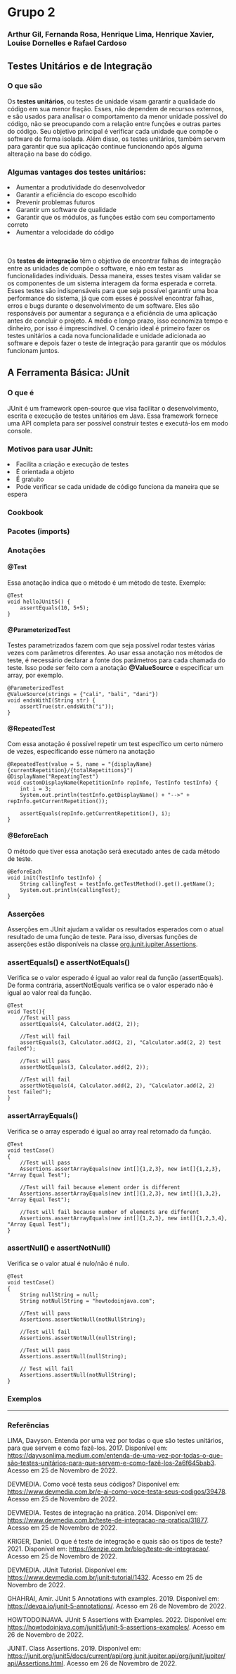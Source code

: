 # Grupo 2
### Arthur Gil, Fernanda Rosa, Henrique Lima, Henrique Xavier, Louise Dornelles e Rafael Cardoso 

## Testes Unitários e de Integração

### O que são
Os **testes unitários**, ou testes de unidade visam garantir a qualidade do código em sua menor fração. Esses, não dependem de recursos externos, e são usados para analisar o comportamento da menor unidade possível do código, não se preocupando com a relação entre funções e outras partes do código. Seu objetivo principal é verificar cada unidade que compõe o software de forma isolada. Além disso, os testes unitários, também servem para garantir que sua aplicação continue funcionando após alguma alteração na base do código.
### Algumas vantages dos testes unitários:
<li>Aumentar a produtividade do desenvolvedor</li>
<li>Garantir a eficiência do escopo escolhido</li>
<li>Prevenir problemas futuros</li>
<li>Garantir um software de qualidade</li>
<li>Garantir que os módulos, as funções estão com seu comportamento correto</li>
<li>Aumentar a velocidade do código</li>
<br></br>

Os **testes de integração** têm o objetivo de encontrar falhas de integração entre as unidades de compõe o software, e não em testar as funcionalidades individuais. Dessa maneira, esses testes visam validar se os componentes de um sistema interagem da forma esperada e correta. Esses testes são indispensáveis para que seja possível garantir uma boa performance do sistema, já que com esses é possível encontrar falhas, erros e bugs durante o desenvolvimento de um software.
Eles são responsáveis por aumentar a segurança e a eficiência de uma aplicação antes de concluir o projeto. A médio e longo prazo, isso economiza tempo e dinheiro, por isso é imprescindível.
O cenário ideal é primeiro fazer os testes unitários a cada nova funcionalidade e unidade adicionada ao software e depois fazer o teste de integração para garantir que os módulos funcionam juntos.


## A Ferramenta Básica: JUnit
### O que é

JUnit é um framework open-source que visa facilitar o desenvolvimento, escrita e execução de testes unitários em Java. Essa framework fornece uma API completa para ser possível construir testes e executá-los em modo console.

### Motivos para usar JUnit:
<li>Facilita a criação e execução de testes </li>
<li>É orientada a objeto</li>
<li>É gratuito</li>
<li>Pode verificar se cada unidade de código funciona da maneira que se espera</li>

### Cookbook
### Pacotes (imports)
### Anotações

#### **@Test**
Essa anotação indica que o método é um método de teste.
Exemplo:
```
@Test 
void helloJUnit5() {
    assertEquals(10, 5+5);
}
```

#### **@ParameterizedTest**
Testes parametrizados fazem com que seja possível rodar testes várias vezes com parâmetros diferentes. Ao usar essa anotação nos métodos de teste, é necessário declarar a fonte dos parâmetros para cada chamada do teste. Isso pode ser feito com a anotação **@ValueSource** e especificar um array, por exemplo.
````
@ParameterizedTest
@ValueSource(strings = {"cali", "bali", "dani"})
void endsWithI(String str) {
    assertTrue(str.endsWith("i"));
}
```` 
#### **@RepeatedTest**
Com essa anotação é possível repetir um test específico um certo número de vezes, especificando esse número na anotação
````
@RepeatedTest(value = 5, name = "{displayName} {currentRepetition}/{totalRepetitions}")
@DisplayName("RepeatingTest")
void customDisplayName(RepetitionInfo repInfo, TestInfo testInfo) {
    int i = 3;
    System.out.println(testInfo.getDisplayName() + "-->" + repInfo.getCurrentRepetition());

    assertEquals(repInfo.getCurrentRepetition(), i);
}
````

#### **@BeforeEach**
O método que tiver essa anotação será executado antes de cada método de teste.
```
@BeforeEach
void init(TestInfo testInfo) {
    String callingTest = testInfo.getTestMethod().get().getName();
    System.out.println(callingTest);
}
``` 

### Asserções
Asserções em JUnit ajudam a validar os resultados esperados com o atual resultado de uma função de teste. Para isso, diversas funções de asserções estão disponíveis na classe [org.junit.jupiter.Assertions](https://junit.org/junit5/docs/current/api/org.junit.jupiter.api/org/junit/jupiter/api/Assertions.html).

### **assertEquals()** e **assertNotEquals()**
Verifica se o valor esperado é igual ao valor real da função (assertEquals). De forma contrária, assertNotEquals verifica se o valor esperado não é igual ao valor real da função.
```
@Test
void Test(){
    //Test will pass
    assertEquals(4, Calculator.add(2, 2));
     
    //Test will fail 
    assertEquals(3, Calculator.add(2, 2), "Calculator.add(2, 2) test failed");
     
    //Test will pass
	assertNotEquals(3, Calculator.add(2, 2));

	//Test will fail
	assertNotEquals(4, Calculator.add(2, 2), "Calculator.add(2, 2) test failed");
}
```

### **assertArrayEquals()**
Verifica se o array esperado é igual ao array real retornado da função.

```
@Test
void testCase()
{
	//Test will pass
	Assertions.assertArrayEquals(new int[]{1,2,3}, new int[]{1,2,3}, "Array Equal Test");

	//Test will fail because element order is different
	Assertions.assertArrayEquals(new int[]{1,2,3}, new int[]{1,3,2}, "Array Equal Test");

	//Test will fail because number of elements are different
	Assertions.assertArrayEquals(new int[]{1,2,3}, new int[]{1,2,3,4}, "Array Equal Test");
}
```

### **assertNull()** e **assertNotNull()**
Verifica se o valor atual é nulo/não é nulo.

```
@Test
void testCase()
{
	String nullString = null;
	String notNullString = "howtodoinjava.com";

	//Test will pass
	Assertions.assertNotNull(notNullString);

	//Test will fail
	Assertions.assertNotNull(nullString);

	//Test will pass
	Assertions.assertNull(nullString);

	// Test will fail
	Assertions.assertNull(notNullString);
}
```

### Exemplos
-----------------------------------

### Referências

LIMA, Davyson. Entenda por uma vez por todas o que são testes unitários, para que servem e como fazê-los. 2017. Disponível em: <https://dayvsonlima.medium.com/entenda-de-uma-vez-por-todas-o-que-são-testes-unitários-para-que-servem-e-como-fazê-los-2a6f645bab3>. Acesso em 25 de Novembro de 2022.

<lb>

DEVMEDIA. Como você testa seus códigos? Disponível em: <https://www.devmedia.com.br/e-ai-como-voce-testa-seus-codigos/39478>. Acesso em 25 de Novembro de 2022.

<lb>

DEVMEDIA. Testes de integração na prática. 2014. Disponível em: <https://www.devmedia.com.br/teste-de-integracao-na-pratica/31877>. Acesso em 25 de Novembro de 2022.

<lb>

KRIGER, Daniel. O que é teste de integração e quais são os tipos de teste? 2021. Disponível em: <https://kenzie.com.br/blog/teste-de-integracao/>. Acesso em 25 de Novembro de 2022.

<lb>

DEVMEDIA. JUnit Tutorial. Disponível em: <https://www.devmedia.com.br/junit-tutorial/1432>. Acesso em 25 de Novembro de 2022.

<lb>

GHAHRAI, Amir. JUnit 5 Annotations with examples. 2019. Disponível em: <https://devqa.io/junit-5-annotations/>. Acesso em 26 de Novembro de 2022.

<lb>

HOWTODOINJAVA. JUnit 5 Assertions with Examples. 2022. Disponível em: <https://howtodoinjava.com/junit5/junit-5-assertions-examples/>. Acesso em 26 de Novembro de 2022.

<lb>

JUNIT. Class Assertions. 2019. Disponível em: <https://junit.org/junit5/docs/current/api/org.junit.jupiter.api/org/junit/jupiter/api/Assertions.html>. Acesso em 26 de Novembro de 2022.
